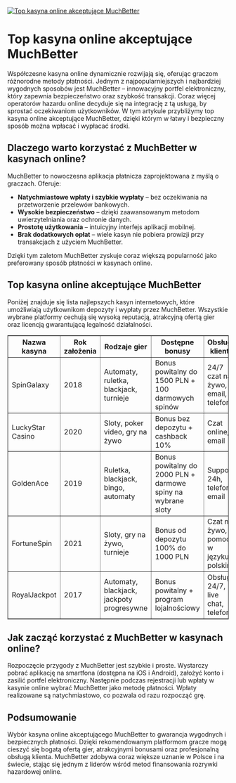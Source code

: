 [![Top kasyna online akceptujące MuchBetter](https://123-caf.pages.dev/gitsignup.png)](https://vrmoo.ru/Bt82HjjY)

<h1>Top kasyna online akceptujące MuchBetter</h1> <p>Współczesne kasyna online dynamicznie rozwijają się, oferując graczom różnorodne metody płatności. Jednym z najpopularniejszych i najbardziej wygodnych sposobów jest MuchBetter – innowacyjny portfel elektroniczny, który zapewnia bezpieczeństwo oraz szybkość transakcji. Coraz więcej operatorów hazardu online decyduje się na integrację z tą usługą, by sprostać oczekiwaniom użytkowników. W tym artykule przybliżymy top kasyna online akceptujące MuchBetter, dzięki którym w łatwy i bezpieczny sposób można wpłacać i wypłacać środki.</p>  <h2>Dlaczego warto korzystać z MuchBetter w kasynach online?</h2> <p>MuchBetter to nowoczesna aplikacja płatnicza zaprojektowana z myślą o graczach. Oferuje:</p> <ul> <li><strong>Natychmiastowe wpłaty i szybkie wypłaty</strong> – bez oczekiwania na przetworzenie przelewów bankowych.</li> <li><strong>Wysokie bezpieczeństwo</strong> – dzięki zaawansowanym metodom uwierzytelniania oraz ochronie danych.</li> <li><strong>Prostotę użytkowania</strong> – intuicyjny interfejs aplikacji mobilnej.</li> <li><strong>Brak dodatkowych opłat</strong> – wiele kasyn nie pobiera prowizji przy transakcjach z użyciem MuchBetter.</li> </ul> <p>Dzięki tym zaletom MuchBetter zyskuje coraz większą popularność jako preferowany sposób płatności w kasynach online.</p>  <h2>Top kasyna online akceptujące MuchBetter</h2> <p>Poniżej znajduje się lista najlepszych kasyn internetowych, które umożliwiają użytkownikom depozyty i wypłaty przez MuchBetter. Wszystkie wybrane platformy cechują się wysoką reputacją, atrakcyjną ofertą gier oraz licencją gwarantującą legalność działalności.</p>  <table border="1" cellpadding="8" cellspacing="0"> <thead> <tr> <th>Nazwa kasyna</th> <th>Rok założenia</th> <th>Rodzaje gier</th> <th>Dostępne bonusy</th> <th>Obsługa klienta</th> </tr> </thead> <tbody> <tr> <td>SpinGalaxy</td> <td>2018</td> <td>Automaty, ruletka, blackjack, turnieje</td> <td>Bonus powitalny do 1500 PLN + 100 darmowych spinów</td> <td>24/7 czat na żywo, email, telefon</td> </tr> <tr> <td>LuckyStar Casino</td> <td>2020</td> <td>Sloty, poker video, gry na żywo</td> <td>Bonus bez depozytu + cashback 10%</td> <td>Czat online, email</td> </tr> <tr> <td>GoldenAce</td> <td>2019</td> <td>Ruletka, blackjack, bingo, automaty</td> <td>Bonus powitalny do 2000 PLN + darmowe spiny na wybrane sloty</td> <td>Support 24h, telefon, email</td> </tr> <tr> <td>FortuneSpin</td> <td>2021</td> <td>Sloty, gry na żywo, turnieje</td> <td>Bonus od depozytu 100% do 1000 PLN</td> <td>Czat na żywo, pomoc w języku polskim</td> </tr> <tr> <td>RoyalJackpot</td> <td>2017</td> <td>Automaty, blackjack, jackpoty progresywne</td> <td>Bonus powitalny + program lojalnościowy</td> <td>Obsługa 24/7, live chat, telefon</td> </tr> </tbody> </table>  <h2>Jak zacząć korzystać z MuchBetter w kasynach online?</h2> <p>Rozpoczęcie przygody z MuchBetter jest szybkie i proste. Wystarczy pobrać aplikację na smartfona (dostępna na iOS i Android), założyć konto i zasilić portfel elektroniczny. Następnie podczas rejestracji lub wpłaty w kasynie online wybrać MuchBetter jako metodę płatności. Wpłaty realizowane są natychmiastowo, co pozwala od razu rozpocząć grę.</p>  <h2>Podsumowanie</h2> <p>Wybór kasyna online akceptującego MuchBetter to gwarancja wygodnych i bezpiecznych płatności. Dzięki rekomendowanym platformom gracze mogą cieszyć się bogatą ofertą gier, atrakcyjnymi bonusami oraz profesjonalną obsługą klienta. MuchBetter zdobywa coraz większe uznanie w Polsce i na świecie, stając się jednym z liderów wśród metod finansowania rozrywki hazardowej online.</p>